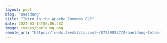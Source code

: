 ```yaml
---
layout: post
blog: "Baeldung"
title: "Intro to the Apache Commons CLI"
date: 2024-03-14T06:06:45Z
image: images/baeldung.png
remote_url: "https://feeds.feedblitz.com/~/873590537/0/baeldung~Intro-to-the-Apache-Commons-CLI"
---
```


